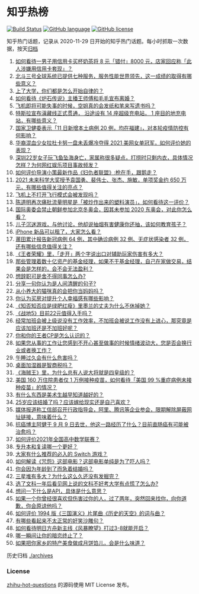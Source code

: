 # 知乎热榜
[![Build Status](https://github.com/ToWeLong/zhihu-hot-questions/workflows/CI/badge.svg)](https://github.com/ToWeLong/zhihu-hot-questions/actions)
[![GitHub language](https://img.shields.io/badge/language-golang-orange.svg)](https://golang.org/)
[![GitHub license](https://img.shields.io/github/license/ToWeLong/zhihu-hot-questions)](https://github.com/ToWeLong/zhihu-hot-questions/blob/main/LICENSE)

知乎热门话题，记录从 2020-11-29 日开始的知乎热门话题。每小时抓取一次数据，按天[归档](./archives)

<!-- BEGIN -->

1. [如何看待一男子用信用卡买杯奶茶将 8 元「错付」8000 元，店家回应称「此人涉嫌用信用卡套现」？](https://www.zhihu.com/question/486048548)
1. [北斗三号全球系统已提供七种服务，服务性能世界领先，这一成绩的取得有哪些意义？](https://www.zhihu.com/question/485681437)
1. [上了大学，你们都是怎么开始自律的？](https://www.zhihu.com/question/399012087)
1. [如何看待《炉石传说》主播王师傅和毛毛宣布离婚？](https://www.zhihu.com/question/485871424)
1. [飞机即将可能失事的时候，空姐真的会发纸和笔来写遗书吗？](https://www.zhihu.com/question/20485389)
1. [特斯拉宣布滇藏线正式贯通， 沿途设有 14 座超级充电站， 1 座目的地充电站，有哪些意义？](https://www.zhihu.com/question/485264189)
1. [国家卫健委表示「11 日新增本土病例 20 例，均在福建」，对本轮疫情防控有何影响？](https://www.zhihu.com/question/486313502)
1. [华裔混血少女拉杜卡努一盘未丢爆冷夺得 2021 美网女单冠军，如何评价她的表现？](https://www.zhihu.com/question/486306230)
1. [深圳22岁女子玩飞鱼坠海身亡，家属称很多疑点，打捞时只剩内衣，具体情况怎样？为何网红娱乐项目事故频发？](https://www.zhihu.com/question/485980087)
1. [如何评价导演小策最新作品《妇仇者联盟》:枪在手，跟鹅走？](https://www.zhihu.com/question/479670255)
1. [2021 未来科学大奖授予袁国勇、裴伟士、张杰、施敏，单项奖金约 650 万元，有哪些值得关注的亮点？](https://www.zhihu.com/question/486334167)
1. [飞机上不打开飞行模式会被发现吗？](https://www.zhihu.com/question/448267257)
1. [陈道明再次痛批流量明星是「被炒作出来的塑料演员」，如何看待这一评价？](https://www.zhihu.com/question/486315305)
1. [国际奥委会禁止朝鲜参加北京冬奥会，因其未参加 2020 东奥会，对此你怎么看？](https://www.zhihu.com/question/485714798)
1. [儿子沉迷游戏，与他讨论，他却说抽烟有害健康你还抽，该如何教育孩子？](https://www.zhihu.com/question/477388387)
1. [iPhone 新品可以租了，大家怎么看？](https://www.zhihu.com/question/485934893)
1. [莆田累计报告新冠病例 64 例，其中确诊病例 32 例、无症状感染者 32 例，还有哪些信息值得关注？](https://www.zhihu.com/question/486395433)
1. [《王者荣耀》里，「走开」两个字说出口对辅助玩家伤害有多大？](https://www.zhihu.com/question/478183100)
1. [那些管理着数十亿资产的基金经理，如果不干基金经理，自己在家做交易，结果会是怎样的，会不会无法盈利？](https://www.zhihu.com/question/484337148)
1. [想辞职可是舍不得同事怎么办?](https://www.zhihu.com/question/484783428)
1. [分享一句你认为是人间清醒的句子?](https://www.zhihu.com/question/482509144)
1. [从小养大的猫咪真的会把你当妈妈吗？](https://www.zhihu.com/question/469076953)
1. [你认为买房对提升个人幸福感有哪些影响？](https://www.zhihu.com/question/485530702)
1. [《知否知否应是绿肥红瘦》里墨兰的丈夫为什么不休掉她？](https://www.zhihu.com/question/429729214)
1. [《战地5》目前22元值得入手吗？](https://www.zhihu.com/question/482899647)
1. [经常加班会被上级说没有工作效率，不加班会被说工作没有上进心，那究竟是应该加班还是不加班好呢？](https://www.zhihu.com/question/477146764)
1. [你和你的王者CP是怎么认识的？](https://www.zhihu.com/question/465183546)
1. [如果您从事的工作让您感到不开心甚至做事的时候情绪波动大，您是否会换行业或者换工作？](https://www.zhihu.com/question/476138655)
1. [午睡过久会有什么危害吗？](https://www.zhihu.com/question/485433777)
1. [桌面加湿器是智商税吗？](https://www.zhihu.com/question/302600715)
1. [《海贼王》里，为什么总有人说大将就是四皇级的？](https://www.zhihu.com/question/484270574)
1. [美国 160 万住院患者仅 1 万例接种疫苗，如何看待「美国 99 %重症病例未接种疫苗」的情况？](https://www.zhihu.com/question/485963552)
1. [有什么东西是美术生越早知道越好的？](https://www.zhihu.com/question/53085809)
1. [25岁应该结婚了吗？应该嫁给现实还是自己喜欢？](https://www.zhihu.com/question/484363841)
1. [媒体报道称工信部召开行政指导会，阿里、腾讯等企业参会，限期解除屏蔽网址链接，意味着什么？](https://www.zhihu.com/question/486212129)
1. [抗癌博主阿健于 9 月 9 日去世，他这一路经历了什么？目前直肠癌有可能被治愈吗？](https://www.zhihu.com/question/484299537)
1. [如何评价2021年全国高中数学联赛？](https://www.zhihu.com/question/486201973)
1. [专升本和复读哪一个更好？](https://www.zhihu.com/question/471895313)
1. [大家有什么推荐的必入的 Switch 游戏？](https://www.zhihu.com/question/484281318)
1. [如何解读《咒怨》这部电影？这部电影单纯是为了吓人吗？](https://www.zhihu.com/question/273544185)
1. [你会因为年龄到了而急着结婚吗？](https://www.zhihu.com/question/479513964)
1. [三星堆有多大？为什么这么久还没有发掘完？](https://www.zhihu.com/question/450341787)
1. [选了文科一年后看见网上说的文科不好考大学有点慌了怎么办?](https://www.zhihu.com/question/484092701)
1. [想问一下什么是API，具体是什么意思？](https://www.zhihu.com/question/38594466)
1. [如果一个你曾经很喜欢但伤害过你的人，过了两年，突然回来找你，向你道歉，你会原谅他吗？](https://www.zhihu.com/question/483861139)
1. [如何评价 1994 版《三国演义》片尾曲《历史的天空》的词与曲？](https://www.zhihu.com/question/29015031)
1. [有哪些看起来不太正常的好笑沙雕句？](https://www.zhihu.com/question/485418538)
1. [如何看待明日方舟新主线《风暴瞭望》打过3-8就能开启？](https://www.zhihu.com/question/486145008)
1. [哪一瞬间让你的暗恋终止了？](https://www.zhihu.com/question/485396302)
1. [如果把你家乡的特产美食做成月饼馅儿，会是什么味道？](https://www.zhihu.com/question/485930357)

<!-- END -->

历史归档 [./archives](./archives)


### License
[zhihu-hot-questions](https://github.com/towelong/zhihu-hot-questions) 的源码使用 MIT License 发布。